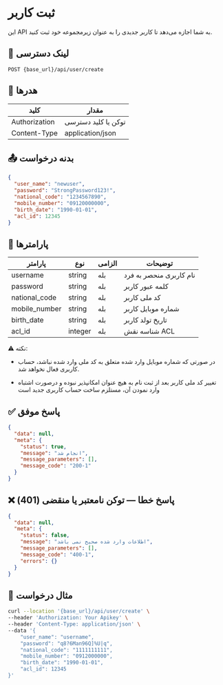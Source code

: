# ثبت کاربر

این API به شما اجازه می‌دهد تا کاربر جدیدی را به عنوان زیرمجموعه خود ثبت کنید.

## 📍 لینک دسترسی

```
POST {base_url}/api/user/create
```

## 🧾 هدرها

| کلید          | مقدار               |
|---------------|---------------------|
| Authorization | توکن یا کلید دسترسی |
| Content-Type  | application/json    |

## 📤 بدنه درخواست

```json
{
  "user_name": "newuser",
  "password": "StrongPassword123!",
  "national_code": "1234567890",
  "mobile_number": "09120000000",
  "birth_date": "1990-01-01",
  "acl_id": 12345
}
```

## 📝 پارامترها

| پارامتر       | نوع     | الزامی | توضیحات                 |
|---------------|---------|--------|-------------------------|
| username      | string  | بله    | نام کاربری منحصر به فرد |
| password      | string  | بله    | کلمه عبور کاربر         |
| national_code | string  | بله    | کد ملی کاربر            |
| mobile_number | string  | بله    | شماره موبایل کاربر      |
| birth_date    | string  | بله    | تاریخ تولد کاربر        |
| acl_id        | integer | بله    | شناسه نقش ACL           |

⚠️ نکته:

- در صورتی که شماره موبایل وارد شده متعلق به کد ملی وارد شده نباشد، حساب کاربری فعال نخواهد شد.

- تغییر کد ملی کاربر بعد از ثبت نام به هیچ عنوان امکانپذیر نبوده و درصورت اشتباه وارد نمودن آن، مستلزم ساخت حساب کاربری جدید است

## ✅ پاسخ موفق

```json
{
  "data": null,
  "meta": {
    "status": true,
    "message": "انجام شد",
    "message_parameters": [],
    "message_code": "200-1"
  }
}
```

## ❌ پاسخ خطا — توکن نامعتبر یا منقضی (401)

```json
{
  "data": null,
  "meta": {
    "status": false,
    "message": "اطلاعات وارد شده صحیح نمی باشد",
    "message_parameters": [],
    "message_code": "400-1",
    "errors": {}
  }
}
```

## 🧪 مثال درخواست

```bash
curl --location '{base_url}/api/user/create' \
--header 'Authorization: Your Apikey' \
--header 'Content-Type: application/json' \
--data '{
    "user_name": "username",
    "password": "q8?6Man96Q]%U|q",
    "national_code": "1111111111",
    "mobile_number": "0912000000",
    "birth_date": "1990-01-01",
    "acl_id": 12345
}'
```
